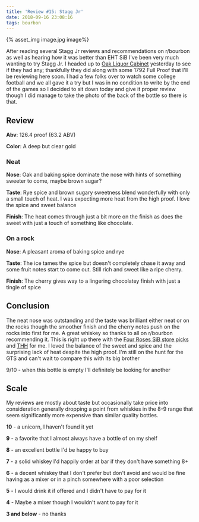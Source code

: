 ```yaml
---
title: 'Review #15: Stagg Jr'
date: 2018-09-16 23:08:16
tags: bourbon
---
```


{% asset_img image.jpg image%}

After reading several Stagg Jr reviews and recommendations on r/bourbon as well as hearing how it was better than EHT SiB I've been very much wanting to try Stagg Jr. I headed up to [Oak Liquor Cabinet](https://www.instagram.com/oakliquorcabinet/) yesterday to see if they had any; thankfully they did along with some 1792 Full Proof that I'll be reviewing here soon. I had a few folks over to watch some college football and we all gave it a try but I was in no condition to write by the end of the games so I decided to sit down today and give it proper review though I did manage to take the photo of the back of the bottle so there is that.

## Review

**Abv**: 126.4 proof (63.2 ABV)

**Color**: A deep but clear gold

### Neat

**Nose**: Oak and baking spice dominate the nose with hints of something sweeter to come, maybe brown sugar?

**Taste**: Rye spice and brown sugary sweetness blend wonderfully with only a small touch of heat. I was expecting more heat from the high proof. I love the spice and sweet balance

**Finish**: The heat comes through just a bit more on the finish as does the sweet with just a touch of something like chocolate. 

### On a rock

**Nose**: A pleasant aroma of baking spice and rye

**Taste**: The ice tames the spice but doesn't completely chase it away and some fruit notes start to come out. Still rich and sweet like a ripe cherry.

**Finish**: The cherry gives way to a lingering chocolatey finish with just a tingle of spice

## Conclusion 
The neat nose was outstanding and the taste was brilliant either neat or on the rocks though the smoother finish and the cherry notes push on the rocks into first for me. A great whiskey so thanks to all on r/bourbon recommending it. This is right up there with the [Four Roses SiB store picks](http://atxbourbon.com/2018/08/07/Review-1-Four-Rose-Single-Barrel-OBSQ-Recipe/) and [THH](http://atxbourbon.com/2018/08/14/Review-3-Thomas-H-Handy-Sazerac/) for me. I loved the balance of the sweet and spice and the surprising lack of heat despite the high proof. I'm still on the hunt for the GTS and can't wait to compare this with its big brother

9/10 - when this bottle is empty I'll definitely be looking for another

## Scale
My reviews are mostly about taste but occasionally take price into consideration generally dropping a point from whiskies in the 8-9 range that seem significantly more expensive than similar quality bottles.

**10** - a unicorn, I haven't found it yet

**9** - a favorite that I almost always have a bottle of on my shelf

**8** - an excellent bottle I'd be happy to buy

**7** - a solid whiskey I'd happily order at bar if they don't have something 8+

**6** - a decent whiskey that I don't prefer but don't avoid and would be fine having as a mixer or in a pinch somewhere with a poor selection

**5** - I would drink it if offered and I didn't have to pay for it

**4** - Maybe a mixer though I wouldn't want to pay for it

**3 and below** - no thanks 
